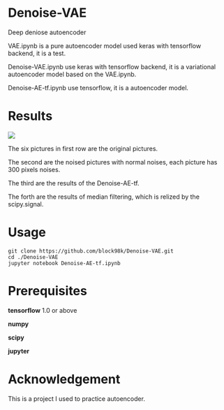 # Denoise-VAE
Deep deniose autoencoder

VAE.ipynb is a pure autoencoder model used keras with tensorflow backend, it is a test.

Denoise-VAE.ipynb use keras with tensorflow backend, it is a variational autoencoder model based on the VAE.ipynb.

Denoise-AE-tf.ipynb use tensorflow, it is a autoencoder model.

# Results
<img src="result.png">

The six pictures in first row are the original pictures.

The second are the noised pictures with normal noises, each picture has 300 pixels noises.

The third are the results of the Denoise-AE-tf.

The forth are the results of median filtering, which is relized by the scipy.signal.
# Usage
```
git clone https://github.com/block98k/Denoise-VAE.git
cd ./Denoise-VAE
jupyter notebook Denoise-AE-tf.ipynb
```

# Prerequisites
**tensorflow** 1.0 or above

**numpy**

**scipy**

**jupyter**

# Acknowledgement
This is a project I used to practice autoencoder.
